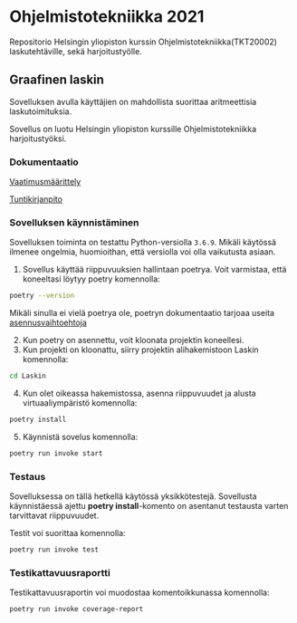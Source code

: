 # Ohjelmistotekniikka 2021

Repositorio Helsingin yliopiston kurssin Ohjelmistotekniikka(TKT20002) laskutehtäville, sekä harjoitustyölle.

## Graafinen laskin

Sovelluksen avulla käyttäjien on mahdollista suorittaa aritmeettisia laskutoimituksia.

Sovellus on luotu Helsingin yliopiston kurssille Ohjelmistotekniikka harjoitustyöksi.

### Dokumentaatio

[Vaatimusmäärittely](Laskin/dokumentaatio/vaatimusmaarittely.md)

[Tuntikirjanpito](Laskin/dokumentaatio/tuntikirjanpito.md)

### Sovelluksen käynnistäminen

Sovelluksen toiminta on testattu Python-versiolla `3.6.9`. Mikäli käytössä ilmenee ongelmia, huomioithan, että versiolla voi olla vaikutusta asiaan.

1. Sovellus käyttää riippuvuuksien hallintaan poetrya. Voit varmistaa, että koneeltasi löytyy poetry komennolla:

```bash
poetry --version
```

Mikäli sinulla ei vielä poetrya ole, poetryn dokumentaatio tarjoaa useita [asennusvaihtoehtoja](https://python-poetry.org/docs/#installation)

2. Kun poetry on asennettu, voit kloonata projektin koneellesi.
3. Kun projekti on kloonattu, siirry projektin alihakemistoon Laskin komennolla:
```bash
cd Laskin
```
4. Kun olet oikeassa hakemistossa, asenna riippuvuudet ja alusta virtuaaliympäristö komennolla:

```bash
poetry install
```

5. Käynnistä sovelus komennolla:

```bash
poetry run invoke start
```

### Testaus

Sovelluksessa on tällä hetkellä käytössä yksikkötestejä. Sovellusta käynnistäessä ajettu **poetry install**-komento on asentanut testausta varten tarvittavat riippuvuudet.

Testit voi suorittaa komennolla:
```bash
poetry run invoke test
```


### Testikattavuusraportti

Testikattavuusraportin voi muodostaa komentoikkunassa komennolla:

```bash
poetry run invoke coverage-report
```
